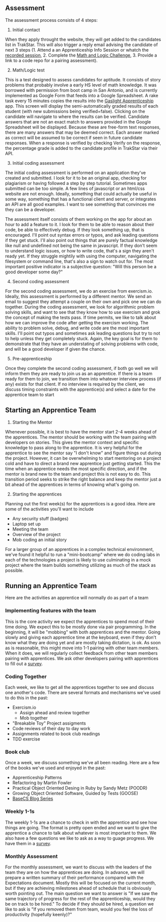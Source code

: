 ## Assessment

The assessment process consists of 4 steps:

1. Initial contact

When they apply throught the website, they will get added to the candidates list in TrakStar. This will also trigger a reply email advising the candidate of next 3 steps (1. Attend a an Apprenticeship Info Session or whatch the [recorded session](https://www.youtube.com/watch?v=GOYuyNPP4jU), 2. Complete the [Math and Logic Challenge](https://docs.google.com/a/gaslight.co/forms/d/e/1FAIpQLSeupjegnGN8L4VGpdrM3hnlgNYNCbomhRidxlnwI92Z4X5iEw/viewform), 3. Provide a link to a code repo for a pairing assessment).

2. Math/Logic test

This is a test designed to assess candidates for aptitude. It consists of story problems that probably involve a early HS level of math knowledge. It was borrowed with permission from boot camp in San Antonio, and is currently implemented as Google Form that feeds into a Google Spreadsheet. A rake task every 15 minutes copies the results into the [Gaslight Apprenticeship](https://gaslight-apprenticeship.herokuapp.com/math_logic_results) app. This screen will display the semi-automatically graded results of each student (with new submissions being verified=false). Clicking on the candidate will navigate to where the results can be verified. Candidate answers that are not an exact match to answers provided in the Google Spreadsheet will be displayed. Because these are free-form text responses, there are many answers that may be deemed correct. Each answer marked as correct will be assumed to be correct if seen in future candidate responses. When a response is verified by checking Verify on the response, the percentage grade is added to the candidate profile in TrakStar via their API.

3. Initial coding assessment

The initial coding assessment is performed on an application they've created and submitted. I look for it to be an original app, checking for plagiarism or having followed a step by step tutorial. Sometimes apps submitted can be too simple. A few lines of javascript or an html/css website are not enough. Ideally, something that could actually be useful in some way, something that has a functional client and server, or integrates an API are all good examples. I want to see something that convinces me they can be a developer.

The assessment itself consists of them working on the app for about an hour to add a feature to it. I look for them to be able to reason about their code, be able to effectively debug. If they look something up, that is encouraged. I'll point out syntax errors or typos, and ask leading questions if they get stuck. I'll also point out things that are purely factual knowledge like null and undefined not being the same in javascript. If they don't seem to understand logic issues, or how to write code, that's a sign they aren't ready yet. If they struggle mightily with using the computer, navigating the filesystem or command line, that's also a sign to watch out for. The most important positive indicator is a subjective question: "Will this person be a good developer some day?"

4. Second coding assessment 

For the second coding assessment, we do an exercise from exercism.io. Ideally, this assessment is performed by a different mentor. We send an email to suggest they attempt a couple on their own and pick one we can do together. During the coding assessment, we look for algorithmic problem solving skills, and want to see that they know how to use exercism and grok the concept of making the tests pass. If time permits, we like to talk about how we can improve the code after getting the exercism working. The ability to problem solve, debug, and write code are the most important skills. I'll point out typos and sometimes ask leading questions but try to not to help unless they get completely stuck. Again, the key goal is for them to demonstrate that they have an understating of solving problems with code, and will be a good developer if given the chance.

5. Pre-apprenticeship

Once they complete the second coding assessment, if both go well we will inform them they are ready to join us as an apprentice. If there is a team ready for them to join, we transition them into whatever interview process (if any) exists for that client. If no interview is required by the client, we discuss timing constraints with the apprentice(s) and select a date for the apprentice team to start

## Starting an Apprentice Team

1. Starting the Mentor

Whenever possible, it is best to have the mentor start 2-4 weeks ahead of the apprentices. The mentor should be working with the team pairing with developers on stories. This gives the mentor context and specific knowledge to pass along to the apprentice. It is very helpful for the apprentice to see the mentor say "I don't know" and figure things out during the project. However, it can be overwhelming to start mentoring on a project cold and have to direct a brand new apprentice just getting started. This the time when an apprentice needs the most specific direction, and if the mentor is brand new to the team and project this is not easy to do. This transition period seeks to strike the right balance and keep the mentor just a bit ahead of the apprentices in terms of knowing what's going on.

2. Starting the apprentices

Planning out the first week(s) for the apprentices is a good idea. Here are some of the activities you'll want to include

* Any security stuff (badges)
* Laptop set up
* Meeting the team
* Overview of the project
* Mob coding an initial story

For a larger group of an apprentices in a complex technical environment, we've found it helpful to run a "mini-bootcamp" where we do coding labs in each of the technologies a project is likely to use culminating in a mock project where the team builds something utilizing as much of the stack as possible.

## Running an Apprentice Team

Here are the activities an apprentice will normally do as part of a team

### Implementing features with the team

This is the core activity we expect the apprentices to spend most of their time doing. We expect this to be mostly done via pair programming. In the beginning, it will be "mobbing" with both apprentices and the mentor. Going slowly and giving each apprentice time at the keyboard, even if they don't know what they are doing yet and are mostly taking dictation, is ok. As soon as is reasonable, this might move into 1-1 pairing with other team members. When it does, we will regularly collect feedback from other team members pairing with apprentices. We ask other developers pairing with apprentices to fill out a [survey](https://www.surveymonkey.com/r/X2BKSKB).

### Coding Together

Each week, we like to get all the apprentices together to see and discuss one another's code. There are several formats and mechanisms we've used to do this in the past:

* Exercism.io
  * Assign ahead and review together
  * Mob together
* "Breakable Toy" Project assigments
* Code reviews of their day to day work
* Assignments related to book club readings
* TDD exercise

### Book club

Once a week, we discuss something we've all been reading. Here are a few of the books we've used and enjoyed in the past:

* Apprenticeship Patterns
* Refactoring by Martin Fowler
* Practical Object Oriented Desing in Ruby by Sandy Metz (POODR)
* Growing Object Oriented Software, Guided by Tests (GOOSE)
* [BaseCS Blog Series](https://github.com/vaidehijoshi/basecs-series)

### Weekly 1-1s

The weekly 1-1s are a chance to check in with the apprentice and see how things are going. The format is pretty open ended and we want to give the apprentice a chance to talk about whatever is most important to them. We also have a few questions we like to ask as a way to guage progress. We have them in a [survey](https://www.surveymonkey.com/r/NL9NKV6).

### Monthly Assessment

For the monthly assessment, we want to discuss with the leaders of the team they are on how the apprentices are doing. In advance, we will prepare a written summary of their performance compared with the Expectations document. Mostly this will be focused on the current month, but if they are achieving milestones ahead of schedule that is obviously worth pointing out. The main question we want to answer is "If we saw the same trajectory of progress for the rest of the apprenticeship, would they be on track to be hired." To decide if they should be hired, a question we like to ask is "If you removed them from team, would you feel the loss of productivity (hopefully keenly)?"

 
